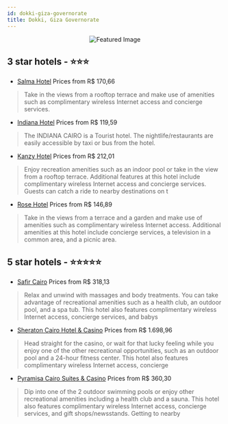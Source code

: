 ```yaml
---
id: dokki-giza-governorate
title: Dokki, Giza Governorate
---
```


<center><img src="https://i.travelapi.com/hotels/1000000/530000/521000/520986/2bcb810e_z.jpg" alt="Featured Image" /></center>


##  3 star hotels - ⭐️⭐️⭐️

-    [Salma Hotel](https://us.hurb.com/hotels/dokki/salma-hotel-JNP-JP00083P?cmp=18055) Prices from R$ 170,66
   > Take in the views from a rooftop terrace and make use of amenities such as complimentary wireless Internet access and concierge services.
-    [Indiana Hotel](https://us.hurb.com/hotels/dokki/indiana-hotel-JNP-JP011616?cmp=18055) Prices from R$ 119,59
   > The INDIANA CAIRO is a Tourist hotel. The nightlife/restaurants are easily accessible by taxi or bus from the hotel.
-    [Kanzy Hotel](https://us.hurb.com/hotels/dokki/kanzy-hotel-JNP-JP745398?cmp=18055) Prices from R$ 212,01
   > Enjoy recreation amenities such as an indoor pool or take in the view from a rooftop terrace. Additional features at this hotel include complimentary wireless Internet access and concierge services. Guests can catch a ride to nearby destinations on t
-    [Rose Hotel](https://us.hurb.com/hotels/dokki/rose-hotel-JNP-JP808350?cmp=18055) Prices from R$ 146,89
   > Take in the views from a terrace and a garden and make use of amenities such as complimentary wireless Internet access. Additional amenities at this hotel include concierge services, a television in a common area, and a picnic area.

##  5 star hotels - ⭐️⭐️⭐️⭐️⭐️

-    [Safir Cairo](https://us.hurb.com/hotels/dokki/safir-cairo-JNP-JP075957?cmp=18055) Prices from R$ 318,13
   > Relax and unwind with massages and body treatments. You can take advantage of recreational amenities such as a health club, an outdoor pool, and a spa tub. This hotel also features complimentary wireless Internet access, concierge services, and babys
-    [Sheraton Cairo Hotel & Casino](https://us.hurb.com/hotels/dokki/sheraton-cairo-hotel-casino-JNP-JP769671?cmp=18055) Prices from R$ 1.698,96
   > Head straight for the casino, or wait for that lucky feeling while you enjoy one of the other recreational opportunities, such as an outdoor pool and a 24-hour fitness center. This hotel also features complimentary wireless Internet access, concierge
-    [Pyramisa Cairo Suites & Casino](https://us.hurb.com/hotels/dokki/pyramisa-cairo-suites-casino-JNP-JP197924?cmp=18055) Prices from R$ 360,30
   > Dip into one of the 2 outdoor swimming pools or enjoy other recreational amenities including a health club and a sauna. This hotel also features complimentary wireless Internet access, concierge services, and gift shops/newsstands. Getting to nearby 
